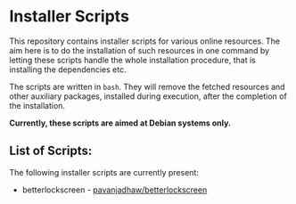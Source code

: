 # Installer Scripts
This repository contains installer scripts for various online resources. The aim here is to do the installation of such resources in one command by letting these scripts handle the whole installation procedure, that is installing the dependencies etc.

The scripts are written in `bash`. They will remove the fetched resources and other auxiliary packages, installed during execution, after the completion of the installation.

**Currently, these scripts are aimed at Debian systems only.**

## List of Scripts:
The following installer scripts are currently present:
* betterlockscreen - [pavanjadhaw/betterlockscreen](https://github.com/pavanjadhaw/betterlockscreen)